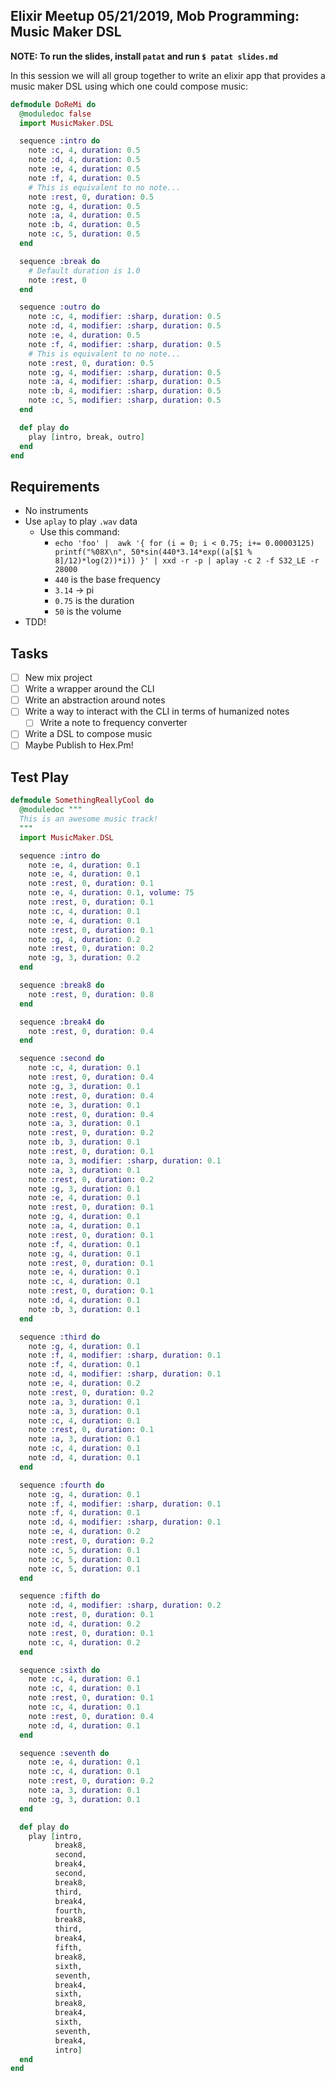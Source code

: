 ## Elixir Meetup 05/21/2019, Mob Programming: Music Maker DSL

__NOTE: To run the slides, install `patat` and run `$ patat slides.md`__

In this session we will all group together to write an elixir app that provides
a music maker DSL using which one could compose music:

```elixir
defmodule DoReMi do
  @moduledoc false
  import MusicMaker.DSL

  sequence :intro do
    note :c, 4, duration: 0.5
    note :d, 4, duration: 0.5
    note :e, 4, duration: 0.5
    note :f, 4, duration: 0.5
    # This is equivalent to no note...
    note :rest, 0, duration: 0.5
    note :g, 4, duration: 0.5
    note :a, 4, duration: 0.5
    note :b, 4, duration: 0.5
    note :c, 5, duration: 0.5
  end

  sequence :break do
    # Default duration is 1.0
    note :rest, 0
  end

  sequence :outro do
    note :c, 4, modifier: :sharp, duration: 0.5
    note :d, 4, modifier: :sharp, duration: 0.5
    note :e, 4, duration: 0.5
    note :f, 4, modifier: :sharp, duration: 0.5
    # This is equivalent to no note...
    note :rest, 0, duration: 0.5
    note :g, 4, modifier: :sharp, duration: 0.5
    note :a, 4, modifier: :sharp, duration: 0.5
    note :b, 4, modifier: :sharp, duration: 0.5
    note :c, 5, modifier: :sharp, duration: 0.5
  end

  def play do
    play [intro, break, outro]
  end
end
```

## Requirements

- No instruments
- Use `aplay` to play `.wav` data
  * Use this command:
    - `echo 'foo' |  awk '{ for (i = 0; i < 0.75; i+= 0.00003125) printf("%08X\n", 50*sin(440*3.14*exp((a[$1 % 8]/12)*log(2))*i)) }' | xxd -r -p | aplay -c 2 -f S32_LE -r 28000`
    - `440` is the base frequency
    - `3.14` -> pi
    - `0.75` is the duration
    - `50` is the volume
- TDD!


## Tasks

- [ ] New mix project
- [ ] Write a wrapper around the CLI
- [ ] Write an abstraction around notes
- [ ] Write a way to interact with the CLI in terms of humanized notes
    - [ ] Write a note to frequency converter
- [ ] Write a DSL to compose music
- [ ] Maybe Publish to Hex.Pm!

## Test Play

```elixir
defmodule SomethingReallyCool do
  @moduledoc """
  This is an awesome music track!
  """
  import MusicMaker.DSL

  sequence :intro do
    note :e, 4, duration: 0.1
    note :e, 4, duration: 0.1
    note :rest, 0, duration: 0.1
    note :e, 4, duration: 0.1, volume: 75
    note :rest, 0, duration: 0.1
    note :c, 4, duration: 0.1
    note :e, 4, duration: 0.1
    note :rest, 0, duration: 0.1
    note :g, 4, duration: 0.2
    note :rest, 0, duration: 0.2
    note :g, 3, duration: 0.2
  end

  sequence :break8 do
    note :rest, 0, duration: 0.8
  end

  sequence :break4 do
    note :rest, 0, duration: 0.4
  end

  sequence :second do
    note :c, 4, duration: 0.1
    note :rest, 0, duration: 0.4
    note :g, 3, duration: 0.1
    note :rest, 0, duration: 0.4
    note :e, 3, duration: 0.1
    note :rest, 0, duration: 0.4
    note :a, 3, duration: 0.1
    note :rest, 0, duration: 0.2
    note :b, 3, duration: 0.1
    note :rest, 0, duration: 0.1
    note :a, 3, modifier: :sharp, duration: 0.1
    note :a, 3, duration: 0.1
    note :rest, 0, duration: 0.2
    note :g, 3, duration: 0.1
    note :e, 4, duration: 0.1
    note :rest, 0, duration: 0.1
    note :g, 4, duration: 0.1
    note :a, 4, duration: 0.1
    note :rest, 0, duration: 0.1
    note :f, 4, duration: 0.1
    note :g, 4, duration: 0.1
    note :rest, 0, duration: 0.1
    note :e, 4, duration: 0.1
    note :c, 4, duration: 0.1
    note :rest, 0, duration: 0.1
    note :d, 4, duration: 0.1
    note :b, 3, duration: 0.1
  end

  sequence :third do
    note :g, 4, duration: 0.1
    note :f, 4, modifier: :sharp, duration: 0.1
    note :f, 4, duration: 0.1
    note :d, 4, modifier: :sharp, duration: 0.1
    note :e, 4, duration: 0.2
    note :rest, 0, duration: 0.2
    note :a, 3, duration: 0.1
    note :a, 3, duration: 0.1
    note :c, 4, duration: 0.1
    note :rest, 0, duration: 0.1
    note :a, 3, duration: 0.1
    note :c, 4, duration: 0.1
    note :d, 4, duration: 0.1
  end

  sequence :fourth do
    note :g, 4, duration: 0.1
    note :f, 4, modifier: :sharp, duration: 0.1
    note :f, 4, duration: 0.1
    note :d, 4, modifier: :sharp, duration: 0.1
    note :e, 4, duration: 0.2
    note :rest, 0, duration: 0.2
    note :c, 5, duration: 0.1
    note :c, 5, duration: 0.1
    note :c, 5, duration: 0.1
  end

  sequence :fifth do
    note :d, 4, modifier: :sharp, duration: 0.2
    note :rest, 0, duration: 0.1
    note :d, 4, duration: 0.2
    note :rest, 0, duration: 0.1
    note :c, 4, duration: 0.2
  end

  sequence :sixth do
    note :c, 4, duration: 0.1
    note :c, 4, duration: 0.1
    note :rest, 0, duration: 0.1
    note :c, 4, duration: 0.1
    note :rest, 0, duration: 0.4
    note :d, 4, duration: 0.1
  end

  sequence :seventh do
    note :e, 4, duration: 0.1
    note :c, 4, duration: 0.1
    note :rest, 0, duration: 0.2
    note :a, 3, duration: 0.1
    note :g, 3, duration: 0.1
  end

  def play do
    play [intro,
          break8,
          second,
          break4,
          second,
          break8,
          third,
          break4,
          fourth,
          break8,
          third,
          break4,
          fifth,
          break8,
          sixth,
          seventh,
          break4,
          sixth,
          break8,
          break4,
          sixth,
          seventh,
          break4,
          intro]
  end
end
```
